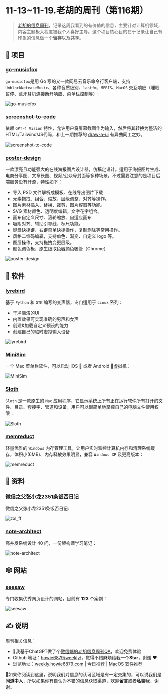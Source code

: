 # 11-13~11-19.老胡的周刊（第116期）

> [老胡的信息周刊](https://weekly.howie6879.com/)，记录这周我看到的有价值的信息，主要针对计算机领域，内容主题极大程度被我个人喜好主导。这个项目核心目的在于记录让自己有印象的信息做一个**留存**以及**共享**。

## 🎯 项目

### [go-musicfox](https://github.com/go-musicfox/go-musicfox)

`go-musicfox`是用 Go 写的又一款网易云音乐命令行客户端，支持 `UnblockNeteaseMusic`、各种音质级别、`lastfm`、`MPRIS`、`MacOS` 交互响应（睡眠暂停、蓝牙耳机连接断开响应、菜单栏控制等）:

![go-musicfox](https://images-1252557999.file.myqcloud.com/uPic/go-musicfox.png)

### [screenshot-to-code](https://github.com/abi/screenshot-to-code)

依赖 `GPT-4 Vision` 特性，允许用户将屏幕截图作为输入，然后将其转换为整洁的HTML/Tailwind/JS代码，和上一期推荐的 [draw-a-ui](https://weekly.howie6879.com/2023/11-06~11-11.%E8%80%81%E8%83%A1%E7%9A%84%E5%91%A8%E5%88%8A%EF%BC%88%E7%AC%AC115%E6%9C%9F%EF%BC%89.html) 有异曲同工之妙。

![screenshot-to-code](https://images-1252557999.file.myqcloud.com/uPic/screenshot-to-code.jpg)

### [poster-design](https://github.com/palxiao/poster-design)

一款漂亮且功能强大的在线海报图片设计器，仿稿定设计。适用于海报图片生成、电商分享图、文章长图、视频/公众号封面等多种场景，不过需要注意的是项目后端服务没有开源，特性如下：

- 导入 PSD 文件解析成模板、在线导出图片下载
- 元素拖拽、组合、缩放、层级调整、对齐等操作。
- 图片素材插入、替换、裁剪，图片容器等功能。
- SVG 素材颜色、透明度编辑，文字花字组合。
- 画布自定义尺寸、滚轮缩放、自适应画布
- 吸附对齐、辅助引导线、标尺功能。
- 键盘快捷键、右键菜单快捷操作，复制删除等常用操作。
- 风格二维码编辑，支持单色、渐变、自定义 logo 等。
- 图层操作，支持拖拽变更层级。
- 颜色调色板，原生级取色器颜色吸管（Chrome）

![poster-design](https://images-1252557999.file.myqcloud.com/uPic/poster-design.jpg)

## 🤖 软件

### [lyrebird](https://github.com/lyrebird-voice-changer/lyrebird)

基于 `Python` 和 `GTK` 编写的变声器，专门适用于 `Linux` 系列：

- 干净简洁的UI
- 内置效果可实现准确的男声和女声
- 创建&加载自定义预设的能力
- 创建自己的临时虚拟输入设备

![lyrebird](https://images-1252557999.file.myqcloud.com/uPic/lyrebird.png)

### [MiniSim](https://github.com/okwasniewski/MiniSim)

一个 Mac 菜单栏软件，可以启动 iOS  或者 Android 🤖虚拟机：

![MiniSim](https://images-1252557999.file.myqcloud.com/uPic/MiniSim.png)

### [Sloth](https://github.com/sveinbjornt/Sloth)

`Sloth` 是一款原生的 `Mac` 应用程序，它显示系统上所有正在运行软件所有打开的文件、目录、套接字、管道和设备，用户可以很简单地掌控自己的电脑文件使用权限：

![Sloth](https://images-1252557999.file.myqcloud.com/uPic/Sloth.jpeg)

### [memreduct](https://github.com/henrypp/memreduct)

轻量优雅的 `Windows` 内存管理工具，让用户实时监控计算机内存和清理系统缓存，体积小(6MB)、内存释放效果明显，兼容 `Windows XP` 及更高版本：

![memreduct](https://images-1252557999.file.myqcloud.com/uPic/memreduct.jpg)

## 👀 资料

### [微信之父张小龙2351条饭否日记](https://docs.qq.com/doc/DWUVKZERkeGFLckp6?dver=)

微信之父张小龙2351条饭否日记:

![zxl_ff](https://images-1252557999.file.myqcloud.com/uPic/zxl_ff.jpg)

### [note-architect](https://zq99299.github.io/note-architect/hc/)

高并发系统设计 40 问，一份架构师学习笔记：

![note-architect](https://images-1252557999.file.myqcloud.com/uPic/note-architect.jpg)

## 🕸 网站

### [seesaw](https://www.seesaw.website/)

专门收集优秀网页设计的网站，目前有 **123** 个案例：

![seesaw](https://images-1252557999.file.myqcloud.com/uPic/seesaw.jpg)

## ✍️ 说明

周刊相关信息：

- 🥳我基于ChatGPT做了个[微信端的老胡信息周刊QA](https://mp.weixin.qq.com/s/3ohE-rm6kryC07parr29bQ)，欢迎免费体验
- Github 地址：[howie6879/weekly/](https://github.com/howie6879/weekly/)，觉得不错麻烦给我一个**Star**，谢谢 ❤️
- 浏览地址：[weekly.howie6879.com](https://weekly.howie6879.com) | [今日推荐](https://weekly.howie6879.com/recommend/index.html) | [MacOS 软件推荐](https://weekly.howie6879.com/soft/mac.html)

🙌如果你阅读到这里，说明我们对信息的认可区域是有一定交集的，可以说我们是**同道中人**，所以如果你有自认为不错的信息获取渠道，欢迎**留言**或者**私聊**我，谢谢。
